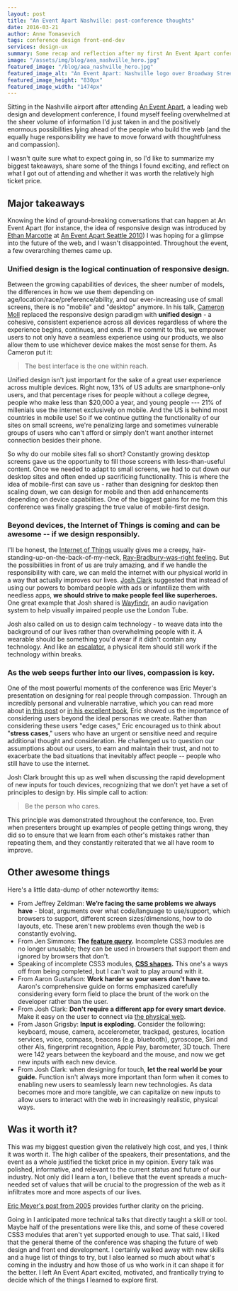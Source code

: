 ```yaml
---
layout: post
title: "An Event Apart Nashville: post-conference thoughts"
date: 2016-03-21
author: Anne Tomasevich
tags: conference design front-end-dev
services: design-ux
summary: Some recap and reflection after my first An Event Apart conference.
image: "/assets/img/blog/aea_nashville_hero.jpg"
featured_image: "/blog/aea_nashville_hero.jpg"
featured_image_alt: "An Event Apart: Nashville logo over Broadway Street"
featured_image_height: "830px"
featured_image_width: "1474px"
---
```


Sitting in the Nashville airport after attending [An Event Apart](http://aneventapart.com/), a leading web design and development conference, I found myself feeling overwhelmed at the sheer volume of information I'd just taken in and the positively enormous possibilities lying ahead of the people who build the web (and the equally huge responsibility we have to move forward with thoughtfulness and compassion).

I wasn't quite sure what to expect going in, so I'd like to summarize my biggest
takeaways, share some of the things I found exciting, and reflect on what I
got out of attending and whether it was worth the relatively high ticket price.

## Major takeaways

Knowing the kind of ground-breaking conversations that can happen at An Event
Apart (for instance, the idea of responsive design was introduced by
[Ethan Marcotte](http://ethanmarcotte.com/) at
[An Event Apart Seattle 2010](http://aneventapart.com/news/post/five-years-ago-today-responsive-web-designs-debut))
I was hoping for a glimpse into the future of the web, and I wasn't disappointed.
Throughout the event, a few overarching themes came up.

### Unified design is the logical continuation of responsive design.

Between the growing capabilities of devices, the sheer number of models, the
differences in how we use them depending on age/location/race/preference/ability,
and our ever-increasing use of small screens, there is no "mobile" and "desktop"
anymore. In his talk, [Cameron Moll](http://cameronmoll.tumblr.com/) replaced
the responsive design paradigm with **unified design** - a cohesive, consistent
experience across all devices regardless of where the experience begins,
continues, and ends. If we commit to this, we empower users to not only have a
seamless experience using our products, we also allow them to use whichever
device makes the most sense for them. As Cameron put it:

> The best interface is the one within reach.

Unified design isn't just important for the sake of a great user experience
across multiple devices. Right now, 13% of US adults are smartphone-only users,
and that percentage rises for people without a college degree, people who make
less than $20,000 a year, and young people --- 21% of millenials use the internet
exclusively on mobile. And the US is behind most countries in mobile use! So if
we continue gutting the functionality of our sites on small screens, we're
penalizing large and sometimes vulnerable groups of users who can't afford or
simply don't want another internet connection besides their phone.

So why do our mobile sites fall so short? Constantly growing desktop screens
gave us the opportunity to fill those screens with less-than-useful content. Once we
needed to adapt to small screens, we had to cut down our desktop sites and often
ended up sacrificing functionality. This is where the idea of mobile-first can
save us - rather than designing for desktop then scaling down, we can design for
mobile and then add enhancements depending on device capabilities. One of the
biggest gains for me from this conference was finally grasping the true value
of mobile-first design.

### Beyond devices, the Internet of Things is coming and can be awesome -- if we design responsibly.

I'll be honest, the [Internet of Things](http://www.wired.com/2013/05/internet-of-things-2/)
usually gives me a creepy,
hair-standing-up-on-the-back-of-my-neck, [Ray-Bradbury-was-right feeling](https://www.washingtonpost.com/business/technology/dreams-of-ray-bradbury-ten-predictions-that-came-true/2012/06/06/gJQAqbs9IV_story.html). But the
possibilities in front of us are truly amazing, and if we handle the responsibility
with care, we can meld the internet with our physical world in a way that actually improves
our lives. [Josh Clark](https://bigmedium.com/) suggested that instead of using
our powers to bombard people with ads or infantilize them with needless apps, **we
should strive to make people feel like superheroes.** One great example that Josh
shared is [Wayfindr](https://www.wayfindr.net/), an audio
navigation system to help visually impaired people use the London Tube.

Josh also called on us to design calm technology - to weave data into the background
of our lives rather than overwhelming people with it. A wearable should be something
you'd wear if it didn't contain any technology. And like an [escalator](https://youtu.be/bVceIdoWf5o?t=378), a physical
item should still work if the technology within breaks.

### As the web seeps further into our lives, compassion is key.

One of the most powerful moments of the conference was Eric Meyer's presentation
on designing for real people through compassion. Through an incredibly personal
and vulnerable narrative, which you can read more about
[in this post](http://meyerweb.com/eric/thoughts/2014/12/24/inadvertent-algorithmic-cruelty/)
or [in his excellent book](https://abookapart.com/products/design-for-real-life),
Eric showed us the importance of considering users beyond the ideal personas we
create. Rather than considering these users "edge cases," Eric encouraged us to
think about "**stress cases**," users who have an urgent or sensitive need and require
additional thought and consideration. He challenged us to question our
assumptions about our users, to earn and maintain their trust, and not to
exacerbate the bad situations that inevitably affect people -- people who still
have to use the internet.

Josh Clark brought this up as well when discussing the rapid development of new
inputs for touch devices, recognizing that we don't yet have a set of principles
to design by. His simple call to action:

> Be the person who cares.

This principle was demonstrated throughout the conference, too. Even when
presenters brought up examples of people getting things wrong, they did so to
ensure that we learn from each other's mistakes rather than repeating them, and
they constantly reiterated that we all have room to improve.

## Other awesome things

Here's a little data-dump of other noteworthy items:

- From Jeffrey Zeldman: **We’re facing the same problems we always have** - bloat,
arguments over what code/language to use/support, which browsers to support,
different screen sizes/dimensions, how to do layouts, etc. These aren't new
problems even though the web is constantly evolving.
- From Jen Simmons: **The
[feature query](https://developer.mozilla.org/en-US/docs/Web/CSS/@supports).**
Incomplete CSS3 modules are no longer unusable; they can be used in browsers
that support them and ignored by browsers that don't.
- Speaking of incomplete CSS3 modules,
**[CSS shapes](http://alistapart.com/article/css-shapes-101).** This one's a ways
off from being completed, but I can't wait to play around with it.
- From Aaron Gustafson: **Work harder so your users don't have to.** Aaron's
comprehensive guide on forms emphasized carefully considering every form field
to place the brunt of the work on the developer rather than the user.
- From Josh Clark: **Don't require a different app for every smart device.**
Make it easy on the user to connect via
[the physical web](https://google.github.io/physical-web/).
- From Jason Grigsby: **Input is exploding.** Consider the following: keyboard,
mouse, camera, accelerometer, trackpad, gestures, location services, voice,
compass, beacons (e.g. bluetooth), gyroscope, Siri and other AIs, fingerprint
recognition, Apple Pay, barometer, 3D touch. There were 142 years between the
keyboard and the mouse, and now we get new inputs with each new device.
- From Josh Clark: when designing for touch, **let the real world be your guide.**
Function isn't always more important than form when it comes to enabling new
users to seamlessly learn new technologies. As data becomes more and more
tangible, we can capitalize on new inputs to allow users to interact with the
web in increasingly realistic, physical ways.

## Was it worth it?

This was my biggest question given the relatively high cost, and yes, I think it
was worth it. The high caliber of the speakers, their presentations, and the
event as a whole justified the ticket price in my opinion. Every talk was
polished, informative, and relevant to the current status and future of our
industry. Not only did I learn a ton, I believe that the event spreads a
much-needed set of values that will be crucial to the progression of the web as
it infiltrates more and more aspects of our lives.

[Eric Meyer's post from 2005](http://meyerweb.com/eric/thoughts/2005/12/14/event-pricing/)
provides further clarity on the pricing.

Going in I anticipated more technical talks that directly taught a skill or
tool. Maybe half of the presentations were like this, and some of these covered
CSS3 modules that aren't yet supported enough to use. That said, I liked that
the general theme of the conference was shaping the future of web design and
front end development. I certainly walked away with new skills and a huge list
of things to try, but I also learned so much about what's coming in the industry
and how those of us who work in it can shape it for the better. I left
An Event Apart excited, motivated, and frantically trying to decide which of
the things I learned to explore first.
